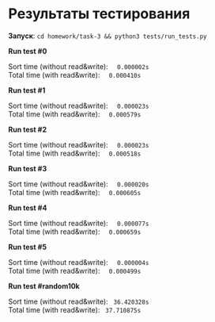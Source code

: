 # Результаты тестирования

**Запуск**: `cd homework/task-3 && python3 tests/run_tests.py`

**Run test #0**

Sort time (without read&write): `  0.000002s`<br>
Total time (with read&write): `  0.000410s`<br>


**Run test #1**

Sort time (without read&write): `  0.000023s`<br>
Total time (with read&write): `  0.000579s`<br>


**Run test #2**

Sort time (without read&write): `  0.000023s`<br>
Total time (with read&write): `  0.000518s`<br>


**Run test #3**

Sort time (without read&write): `  0.000020s`<br>
Total time (with read&write): `  0.000605s`<br>


**Run test #4**

Sort time (without read&write): `  0.000077s`<br>
Total time (with read&write): `  0.000659s`<br>


**Run test #5**

Sort time (without read&write): `  0.000004s`<br>
Total time (with read&write): `  0.000499s`<br>


**Run test #random10k**

Sort time (without read&write): ` 36.420328s`<br>
Total time (with read&write): ` 37.710875s`<br>



